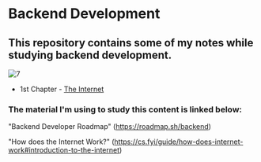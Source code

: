 # Backend Development
## This repository contains some of my notes while studying backend development.

![7](https://github.com/heloisafarias/back-end-studies/assets/86490011/3ef57621-4612-462f-868a-29d7fecf45a6)

* 1st Chapter - [The Internet](/internet.md)

### The material I'm using to study this content is linked below:


"Backend Developer Roadmap" (https://roadmap.sh/backend)


"How does the Internet Work?" (https://cs.fyi/guide/how-does-internet-work#introduction-to-the-internet)
